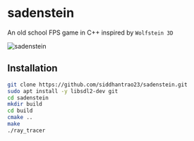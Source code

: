 # sadenstein  
  
An old school FPS game in C++ inspired by `Wolfstein 3D`
  
![sadenstein](https://user-images.githubusercontent.com/44816445/78461021-850b8580-76e3-11ea-9717-394c219b8fc9.png)
  
## Installation
```sh
git clone https://github.com/siddhantrao23/sadenstein.git
sudo apt install -y libsdl2-dev git
cd sadenstein
mkdir build
cd build
cmake ..
make
./ray_tracer
```
